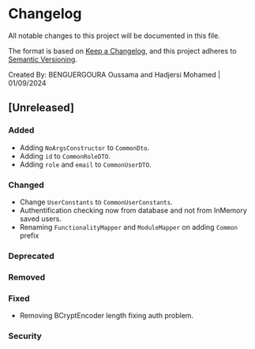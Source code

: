 # Changelog

All notable changes to this project will be documented in this file.

The format is based on [Keep a Changelog](https://keepachangelog.com/en/1.0.0/),
and this project adheres to [Semantic Versioning](https://semver.org/spec/v2.0.0.html).

Created By: BENGUERGOURA Oussama and Hadjersi Mohamed | 01/09/2024


## [Unreleased]

### Added

* Adding `NoArgsConstructor` to `CommonDto`.
* Adding `id` to `CommonRoleDTO`.
* Adding `role` and `email` to `CommonUserDTO`.

### Changed

* Change `UserConstants` to `CommonUserConstants`.
* Authentification checking now from database and not from InMemory saved users.
* Renaming `FunctionalityMapper` and `ModuleMapper` on adding `Common` prefix

### Deprecated

### Removed

 
### Fixed

* Removing BCryptEncoder length fixing auth problem.
 
### Security

 
 
